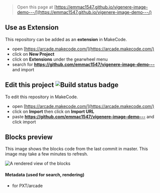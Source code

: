  


> Open this page at [https://emmac1547.github.io/vigenere-image-demo---/](https://emmac1547.github.io/vigenere-image-demo---/)

## Use as Extension

This repository can be added as an **extension** in MakeCode.

* open [https://arcade.makecode.com/](https://arcade.makecode.com/)
* click on **New Project**
* click on **Extensions** under the gearwheel menu
* search for **https://github.com/emmac1547/vigenere-image-demo---** and import

## Edit this project ![Build status badge](https://github.com/emmac1547/vigenere-image-demo---/workflows/MakeCode/badge.svg)

To edit this repository in MakeCode.

* open [https://arcade.makecode.com/](https://arcade.makecode.com/)
* click on **Import** then click on **Import URL**
* paste **https://github.com/emmac1547/vigenere-image-demo---** and click import

## Blocks preview

This image shows the blocks code from the last commit in master.
This image may take a few minutes to refresh.

![A rendered view of the blocks](https://github.com/emmac1547/vigenere-image-demo---/raw/master/.github/makecode/blocks.png)

#### Metadata (used for search, rendering)

* for PXT/arcade
<script src="https://makecode.com/gh-pages-embed.js"></script><script>makeCodeRender("{{ site.makecode.home_url }}", "{{ site.github.owner_name }}/{{ site.github.repository_name }}");</script>

